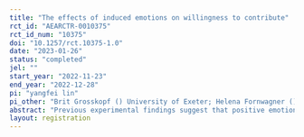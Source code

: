```yaml
---
title: "The effects of induced emotions on willingness to contribute"
rct_id: "AEARCTR-0010375"
rct_id_num: "10375"
doi: "10.1257/rct.10375-1.0"
date: "2023-01-26"
status: "completed"
jel: ""
start_year: "2022-11-23"
end_year: "2022-12-28"
pi: "yangfei lin"
pi_other: "Brit Grosskopf () University of Exeter; Helena Fornwagner () University of Exeter"
abstract: "Previous experimental findings suggest that positive emotions promote productivity in a numeric task. While in the real world, the gender stereotype effect has been found to decrease team performance to some extent. Based on prior works, we ask whether induced emotions affect the participant's willingness to answer for the group in different gender types. We are especially interested in two induced emotions, fear, and pleasure.  "
layout: registration
---
```


